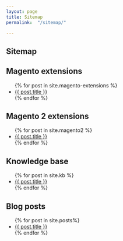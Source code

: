 ```yaml
---
layout: page
title: Sitemap
permalink:  "/sitemap/"

---
```


Sitemap
---------



<h2>Magento extensions</h2>

<ul>
{% for post in site.magento-extensions %}
<li><a href="{{ site.url }}{{ post.url }}">{{ post.title }}</a></li>
{% endfor %}
</ul>



<h2>Magento 2 extensions</h2>

<ul>
{% for post in site.magento2 %}
<li><a href="{{ site.url }}{{ post.url }}">{{ post.title }}</a></li>
{% endfor %}
</ul>



<h2>Knowledge base</h2>

<ul>
{% for post in site.kb %}
<li><a href="{{ site.url }}{{ post.url }}">{{ post.title }}</a></li>
{% endfor %}
</ul>






<h2>Blog posts</h2>

<ul>
{% for post in site.posts%}
<li><a href="{{ site.url }}{{ post.url }}">{{ post.title }}</a></li>
{% endfor %}
</ul>
